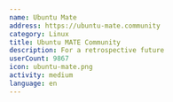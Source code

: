 ```yaml
---
name: Ubuntu Mate
address: https://ubuntu-mate.community
category: Linux
title: Ubuntu MATE Community
description: For a retrospective future
userCount: 9867
icon: ubuntu-mate.png
activity: medium
language: en
---
```

